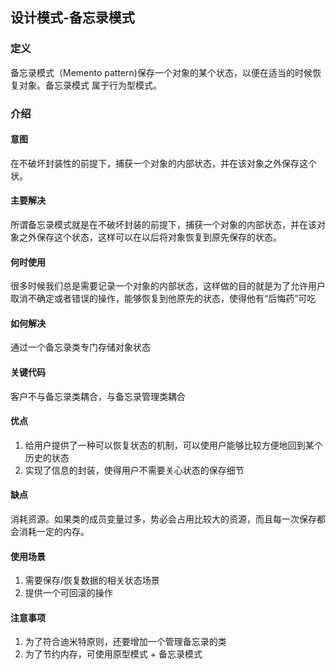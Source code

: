 ## 设计模式-备忘录模式

### 定义
备忘录模式（Memento pattern)保存一个对象的某个状态，以便在适当的时候恢复对象。备忘录模式
属于行为型模式。

### 介绍

#### 意图
在不破坏封装性的前提下，捕获一个对象的内部状态，并在该对象之外保存这个状。

#### 主要解决
所谓备忘录模式就是在不破坏封装的前提下，捕获一个对象的内部状态，并在该对象之外保存这个状态，这样可以在以后将对象恢复到原先保存的状态。

#### 何时使用
很多时候我们总是需要记录一个对象的内部状态，这样做的目的就是为了允许用户取消不确定或者错误的操作，能够恢复到他原先的状态，使得他有“后悔药”可吃

#### 如何解决
通过一个备忘录类专门存储对象状态

#### 关键代码
客户不与备忘录类耦合，与备忘录管理类耦合

#### 优点
1. 给用户提供了一种可以恢复状态的机制，可以使用户能够比较方便地回到某个历史的状态
2. 实现了信息的封装，使得用户不需要关心状态的保存细节

#### 缺点
消耗资源。如果类的成员变量过多，势必会占用比较大的资源，而且每一次保存都会消耗一定的内存。

#### 使用场景
1. 需要保存/恢复数据的相关状态场景
2. 提供一个可回滚的操作

#### 注意事项
1. 为了符合迪米特原则，还要增加一个管理备忘录的类
2. 为了节约内存，可使用原型模式 + 备忘录模式
